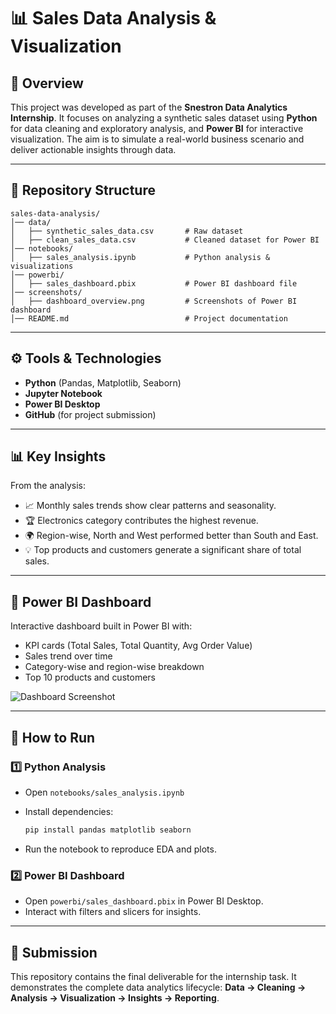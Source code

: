 # 📊 Sales Data Analysis & Visualization

## 🔹 Overview

This project was developed as part of the **Snestron Data Analytics Internship**. It focuses on analyzing a synthetic sales dataset using **Python** for data cleaning and exploratory analysis, and **Power BI** for interactive visualization. The aim is to simulate a real-world business scenario and deliver actionable insights through data.

---

## 📂 Repository Structure

```
sales-data-analysis/
│── data/
│   ├── synthetic_sales_data.csv       # Raw dataset
│   ├── clean_sales_data.csv           # Cleaned dataset for Power BI
│── notebooks/
│   ├── sales_analysis.ipynb           # Python analysis & visualizations
│── powerbi/
│   ├── sales_dashboard.pbix           # Power BI dashboard file
│── screenshots/
│   ├── dashboard_overview.png         # Screenshots of Power BI dashboard
│── README.md                          # Project documentation
```

---

## ⚙️ Tools & Technologies

* **Python** (Pandas, Matplotlib, Seaborn)
* **Jupyter Notebook**
* **Power BI Desktop**
* **GitHub** (for project submission)

---

## 📊 Key Insights

From the analysis:

* 📈 Monthly sales trends show clear patterns and seasonality.
* 🏆 Electronics category contributes the highest revenue.
* 🌍 Region-wise, North and West performed better than South and East.
* 💡 Top products and customers generate a significant share of total sales.

---

## 📸 Power BI Dashboard

Interactive dashboard built in Power BI with:

* KPI cards (Total Sales, Total Quantity, Avg Order Value)
* Sales trend over time
* Category-wise and region-wise breakdown
* Top 10 products and customers

![Dashboard Screenshot](./screenshots/dashboard_overview.png)

---

## 🚀 How to Run

### 1️⃣ Python Analysis

* Open `notebooks/sales_analysis.ipynb`
* Install dependencies:

  ```bash
  pip install pandas matplotlib seaborn
  ```
* Run the notebook to reproduce EDA and plots.

### 2️⃣ Power BI Dashboard

* Open `powerbi/sales_dashboard.pbix` in Power BI Desktop.
* Interact with filters and slicers for insights.

---

## 📌 Submission

This repository contains the final deliverable for the internship task. It demonstrates the complete data analytics lifecycle: **Data → Cleaning → Analysis → Visualization → Insights → Reporting**.
